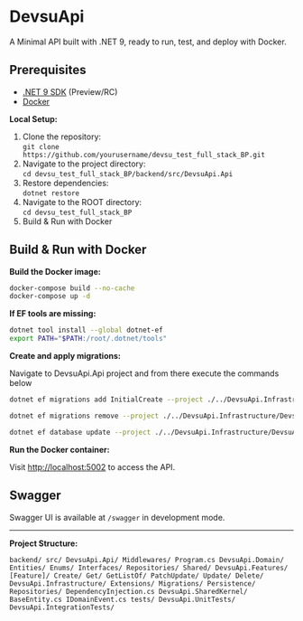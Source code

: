 # DevsuApi

A Minimal API built with .NET 9, ready to run, test, and deploy with Docker.

## Prerequisites

- [.NET 9 SDK](https://dotnet.microsoft.com/download/dotnet/9.0) (Preview/RC)
- [Docker](https://www.docker.com/get-started)

**Local Setup:**

1. Clone the repository:  
   `git clone https://github.com/yourusername/devsu_test_full_stack_BP.git`
2. Navigate to the project directory:  
   `cd devsu_test_full_stack_BP/backend/src/DevsuApi.Api`
3. Restore dependencies:  
   `dotnet restore`
4. Navigate to the ROOT directory:  
   `cd devsu_test_full_stack_BP`
5. Build & Run with Docker

## Build & Run with Docker

**Build the Docker image:**

   ```sh
   docker-compose build --no-cache
   docker-compose up -d
   ```

**If EF tools are missing:**

   ```sh
   dotnet tool install --global dotnet-ef
   export PATH="$PATH:/root/.dotnet/tools"
   ```

**Create and apply migrations:**

   Navigate to DevsuApi.Api project and from there execute the commands below

   ```sh
   dotnet ef migrations add InitialCreate --project ./../DevsuApi.Infrastructure/DevsuApi.Infrastructure.csproj -o ./../DevsuApi.Infrastructure/Migrations --verbose

   dotnet ef migrations remove --project ./../DevsuApi.Infrastructure/DevsuApi.Infrastructure.csproj --verbose

   dotnet ef database update --project ./../DevsuApi.Infrastructure/DevsuApi.Infrastructure.csproj --verbose
   ```

**Run the Docker container:**

Visit [http://localhost:5002](http://localhost:5002) to access the API.

## Swagger

Swagger UI is available at `/swagger` in development mode.

---

**Project Structure:**

``
backend/
   src/
      DevsuApi.Api/
         Middlewares/
         Program.cs
      DevsuApi.Domain/
         Entities/
         Enums/
         Interfaces/
         Repositories/
         Shared/
      DevsuApi.Features/
         [Feature]/
            Create/
            Get/
            GetListOf/
            PatchUpdate/
            Update/
            Delete/
      DevsuApi.Infrastructure/
         Extensions/
         Migrations/
         Persistence/
         Repositories/
         DependencyInjection.cs
      DevsuApi.SharedKernel/
         BaseEntity.cs
         IDomainEvent.cs
   tests/
      DevsuApi.UnitTests/
      DevsuApi.IntegrationTests/
``
